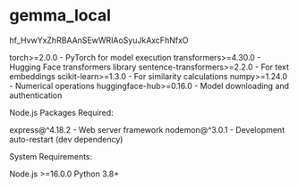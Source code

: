 # gemma_local


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




torch>=2.0.0 - PyTorch for model execution
transformers>=4.30.0 - Hugging Face transformers library
sentence-transformers>=2.2.0 - For text embeddings
scikit-learn>=1.3.0 - For similarity calculations
numpy>=1.24.0 - Numerical operations
huggingface-hub>=0.16.0 - Model downloading and authentication

Node.js Packages Required:

express@^4.18.2 - Web server framework
nodemon@^3.0.1 - Development auto-restart (dev dependency)

System Requirements:

Node.js >=16.0.0
Python 3.8+
